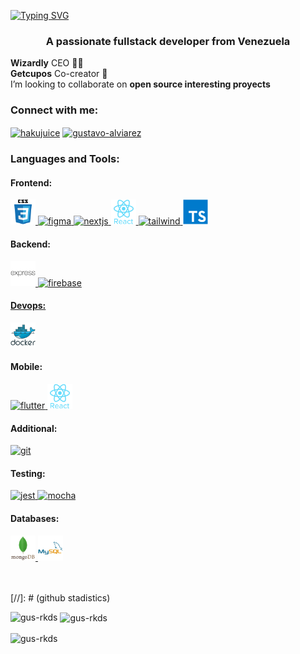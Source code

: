 [![Typing SVG](https://readme-typing-svg.demolab.com?font=Fira+Code&weight=700&size=36&duration=4000&pause=800&center=true&vCenter=true&width=1000&height=100&lines=Gustavo+Alviarez;Fullstack+developer)](https://git.io/typing-svg)
<h3 align="center">A passionate fullstack developer from Venezuela</h3>

**Wizardly** CEO 🧙‍♂️
<br/>
**Getcupos** Co-creator 🧩
<br/>
I’m looking to collaborate on **open source interesting proyects**

<h3 align="left">Connect with me:</h3>
<p align="left">
<a href="https://twitter.com/hakujuice" target="blank"><img align="center" src="https://raw.githubusercontent.com/rahuldkjain/github-profile-readme-generator/master/src/images/icons/Social/twitter.svg" alt="hakujuice" height="30" width="40" /></a>
<a href="https://linkedin.com/in/gustavo-alviarez" target="blank"><img align="center" src="https://raw.githubusercontent.com/rahuldkjain/github-profile-readme-generator/master/src/images/icons/Social/linked-in-alt.svg" alt="gustavo-alviarez" height="30" width="40" /></a>
</p>

<h3 align="left">Languages and Tools:</h3>

<h4 align="left">Frontend:</h4>

<p align="left"><a href="https://www.w3schools.com/css/" target="_blank" rel="noreferrer"> <img src="https://raw.githubusercontent.com/devicons/devicon/master/icons/css3/css3-original-wordmark.svg" alt="css3" width="40" height="40"/> </a><a href="https://www.figma.com/" target="_blank" rel="noreferrer"> <img src="https://www.vectorlogo.zone/logos/figma/figma-icon.svg" alt="figma" width="40" height="40"/> </a><a href="https://nextjs.org/" target="_blank" rel="noreferrer"> <img src="https://cdn.worldvectorlogo.com/logos/nextjs-2.svg" alt="nextjs" width="40" height="40"/> </a><a href="https://reactjs.org/" target="_blank" rel="noreferrer"> <img src="https://raw.githubusercontent.com/devicons/devicon/master/icons/react/react-original-wordmark.svg" alt="react" width="40" height="40"/> </a><a href="https://tailwindcss.com/" target="_blank" rel="noreferrer"> <img src="https://www.vectorlogo.zone/logos/tailwindcss/tailwindcss-icon.svg" alt="tailwind" width="40" height="40"/> </a><a href="https://www.typescriptlang.org/" target="_blank" rel="noreferrer"> <img src="https://raw.githubusercontent.com/devicons/devicon/master/icons/typescript/typescript-original.svg" alt="typescript" width="40" height="40"/></a></p>

<h4 align="left">Backend:</h4>
<p align="left"><a href="https://expressjs.com" target="_blank" rel="noreferrer"> <img src="https://raw.githubusercontent.com/devicons/devicon/master/icons/express/express-original-wordmark.svg" alt="express" width="40" height="40"/></a><a href="https://firebase.google.com/" target="_blank" rel="noreferrer"> <img src="https://www.vectorlogo.zone/logos/firebase/firebase-icon.svg" alt="firebase" width="40" height="40"/></p>

<h4 align="left">Devops:</h4>
<p align="left"><a href="https://www.docker.com/" target="_blank" rel="noreferrer"> <img src="https://raw.githubusercontent.com/devicons/devicon/master/icons/docker/docker-original-wordmark.svg" alt="docker" width="40" height="40"/></a>
</p>

<h4 align="left">Mobile:</h4><p align="left">
</a><a href="https://flutter.dev" target="_blank" rel="noreferrer"> <img src="https://www.vectorlogo.zone/logos/flutterio/flutterio-icon.svg" alt="flutter" width="40" height="40"/> </a><a href="https://reactjs.org/" target="_blank" rel="noreferrer"> <img src="https://raw.githubusercontent.com/devicons/devicon/master/icons/react/react-original-wordmark.svg" alt="react" width="40" height="40"/> </a></p>

<h4 align="left">Additional:</h4><p align="left">
<a href="https://git-scm.com/" target="_blank" rel="noreferrer"> <img src="https://www.vectorlogo.zone/logos/git-scm/git-scm-icon.svg" alt="git" width="40" height="40"/> </a></p>

<h4 align="left">Testing:</h4><p align="left">
<a href="https://jestjs.io" target="_blank" rel="noreferrer"> <img src="https://www.vectorlogo.zone/logos/jestjsio/jestjsio-icon.svg" alt="jest" width="40" height="40"/> </a> 
<a href="https://mochajs.org" target="_blank" rel="noreferrer"> <img src="https://www.vectorlogo.zone/logos/mochajs/mochajs-icon.svg" alt="mocha" width="40" height="40"/> </a></p>
  
<h4 align="left">Databases:</h4><p align="left">
<a href="https://www.mongodb.com/" target="_blank" rel="noreferrer"> <img src="https://raw.githubusercontent.com/devicons/devicon/master/icons/mongodb/mongodb-original-wordmark.svg" alt="mongodb" width="40" height="40"/></a><a href="https://www.mysql.com/" target="_blank" rel="noreferrer"> <img src="https://raw.githubusercontent.com/devicons/devicon/master/icons/mysql/mysql-original-wordmark.svg" alt="mysql" width="40" height="40"/> </a> </p>

</br>
</br>
[//]: # (github stadistics)
<p><img align="left" src="https://github-readme-stats.vercel.app/api/top-langs?username=gus-rkds&show_icons=true&locale=en&layout=compact" alt="gus-rkds" /></p>

<p>&nbsp;<img align="center" src="https://github-readme-stats.vercel.app/api?username=gus-rkds&show_icons=true&locale=en" alt="gus-rkds" /></p>

<p><img align="center" src="https://github-readme-streak-stats.herokuapp.com/?user=gus-rkds&" alt="gus-rkds" /></p>

[//]: # (Created using https://rahuldkjain.github.io/gh-profile-readme-generator/ go star his proyect!!)
